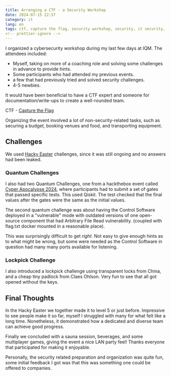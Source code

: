 ```yaml
---
title: Arranging a CTF - a Security Workshop
date: 2024-07-15 22:57
category: it
lang: en
tags: ctf, capture the flag, security workshop, security, it security, workshop, training
<!-- prettier-ignore -->
---
```


I organized a cybersecurity workshop during my last few days at IQM. The
attendees included:

- Myself, taking on more of a coaching role and solving some challenges in
  advance to provide hints.
- Some participants who had attended my previous events.
- a few that had previously tried and solved security challenges.
- 4-5 newbies.

It would have been beneficial to have a CTF expert and someone for
documentation/write-ups to create a well-rounded team.

CTF -
[Capture the Flag](<https://en.wikipedia.org/wiki/Capture_the_flag_(cybersecurity)>)

Organizing the event involved a lot of non-security-related tasks, such as
securing a budget, booking venues and food, and transporting equipment.

## Challenges

We used [Hacky Easter](https://www.hackyeaster.com/) challenges, since it was
still ongoing and no answers had been leaked.

### Quantum Challenges

I also had two Quantum Challenges, one from a hackthebox event called
[Cyper Apocalypse 2024](https://github.com/hackthebox/cyber-apocalypse-2024/tree/main/misc/%5BMedium%5D%20Quantum%20Conundrum),
where participants had to submit a set of gates that passed specific tests. This
used Qiskit. The test checked that the final values after the gates were the
same as the initial values.

The second quantum challenge was about having the Control Software deployed in a
"vulnerable" mode with outdated versions of one open-source component that had
Arbitrary File Read vulnerability. (coupled with flag.txt docker mounted in a
reasonable place).

This was surprisingly difficult to get _right_. Not easy to give enough hints as
to what might be wrong, but some were needed as the Control Software in question
had many many ports available for listening.

### Lockpick Challenge

I also introduced a lockpick challenge using transparent locks from China, and a
cheap tiny padlock from Claes Ohlson. Very fun to see that all got opened
without the keys.

## Final Thoughts

In the Hacky Easter we together made it to level 5 or just before. Impressive to
see people make it so far, myself I struggled with many for what felt like a
long time. Nonetheless, it demonstrated how a dedicated and diverse team can
achieve good progress.

Finally we concluded with a sauna session, beverages, and some multiplayer
games, giving the event a nice LAN party feel! Thanks everyone that participated
for making it enjoyable.

Personally, the security related preparation and organization was quite fun,
some initial feedback I got was that this was something one could be offered to
companies.
